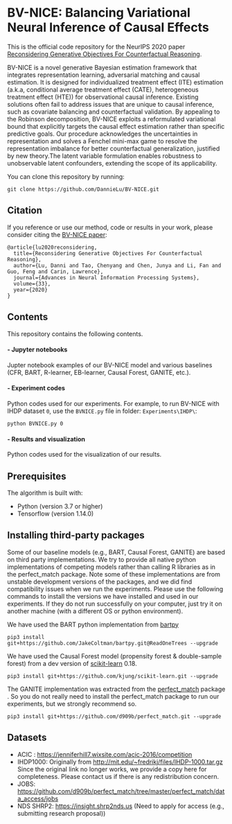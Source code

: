 # BV-NICE: Balancing Variational Neural Inference of Causal Effects

This is the official code repository for the NeurIPS 2020 paper [Reconsidering Generative Objectives For Counterfactual Reasoning](https://proceedings.neurips.cc/paper/2020/file/f5cfbc876972bd0d031c8abc37344c28-Paper.pdf).

BV-NICE is a novel generative Bayesian estimation framework that integrates representation learning, adversarial matching and causal estimation. It is designed for individualized treatment effect (ITE) estimation (a.k.a, conditional average treatment effect (CATE), heterogeneous treatment effect (HTE)) for observational causal inference. Existing solutions often fail to address issues that are unique to causal inference, such as covariate balancing and counterfactual validation. By appealing to the Robinson decomposition, BV-NICE exploits a reformulated variational bound that explicitly targets the causal effect estimation rather than specific predictive goals. Our procedure acknowledges the uncertainties in representation and solves a Fenchel mini-max game to resolve the representation imbalance for better counterfactual generalization, justified by new theory.The latent variable formulation enables robustness to unobservable latent confounders, extending the scope of its applicability.

You can clone this repository by running: 

```
git clone https://github.com/DannieLu/BV-NICE.git
```


## Citation

If you reference or use our method, code or results in your work, please consider citing the [BV-NICE paper](https://proceedings.neurips.cc/paper/2020/file/f5cfbc876972bd0d031c8abc37344c28-Paper.pdf):

```
@article{lu2020reconsidering,
  title={Reconsidering Generative Objectives For Counterfactual Reasoning},
  author={Lu, Danni and Tao, Chenyang and Chen, Junya and Li, Fan and Guo, Feng and Carin, Lawrence},
  journal={Advances in Neural Information Processing Systems},
  volume={33},
  year={2020}
}
```

## Contents

This repository contains the following contents. 

#### - Jupyter notebooks
Jupter notebook examples of our BV-NICE model and various baselines (CFR, BART, R-learner, EB-learner, Causal Forest, GANITE, etc.). 

#### - Experiment codes
Python codes used for our experiments. For example, to run BV-NICE with IHDP dataset ```0```, use the ```BVNICE.py``` file in folder: ```Experiments\IHDP\```:
```
python BVNICE.py 0
```


#### - Results and visualization
Python codes used for the visualization of our results. 

## Prerequisites

The algorithm is built with:

* Python (version 3.7 or higher)
* Tensorflow (version 1.14.0)


## Installing third-party packages
Some of our baseline models (e.g., BART, Causal Forest, GANITE) are based on third party implementations. We try to provide all native python implementations of competing models rather than calling R libraries as in the perfect_match package. Note some of these implementations are from unstable development versions of the packages, and we did find compatibility issues when we run the experiments. Please use the following commands to install the versions we have installed and used in our experiments. If they do not run successfully on your computer, just try it on another machine (with a different OS or python environment). 

We have used the BART python implementation from [bartpy](https://github.com/JakeColtman/bartpy)
```
pip3 install git+https://github.com/JakeColtman/bartpy.git@ReadOneTrees --upgrade
```

We have used the Causal Forest model (propensity forest & double-sample forest) from a dev version of [scikit-learn](https://github.com/kjung/scikit-learn) 0.18.
```
pip3 install git+https://github.com/kjung/scikit-learn.git --upgrade
```

The GANITE implementation was extracted from the [perfect_match](https://github.com/d909b/perfect_match) package . So you do not really need to install the perfect_match package to run our experiments, but we strongly recommend so. 
```
pip3 install git+https://github.com/d909b/perfect_match.git --upgrade
```

## Datasets
* ACIC : https://jenniferhill7.wixsite.com/acic-2016/competition 
* IHDP1000: Originally from http://mit.edu/~fredrikj/files/IHDP-1000.tar.gz Since the original link no longer works, we provide a copy here for completeness. Please contact us if there is any redistribution concern. 
* JOBS: https://github.com/d909b/perfect_match/tree/master/perfect_match/data_access/jobs 
* NDS SHRP2: https://insight.shrp2nds.us (Need to apply for access (e.g., submitting research proposal))
